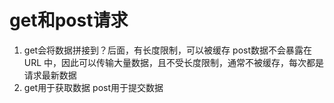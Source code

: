 

# get和post请求
1. get会将数据拼接到？后面，有长度限制，可以被缓存
    post数据不会暴露在 URL 中，因此可以传输大量数据，且不受长度限制，通常不被缓存，每次都是请求最新数据
2. get用于获取数据
    post用于提交数据